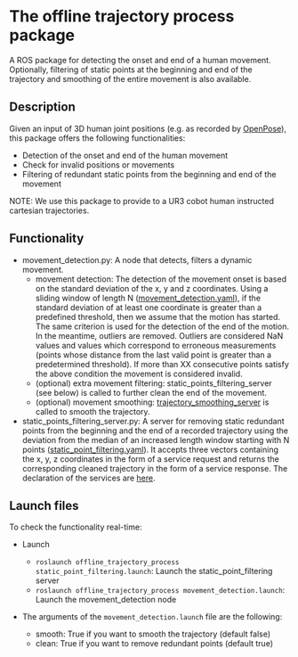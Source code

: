 # The offline trajectory process package
A ROS package for detecting the onset and end of a human movement. Optionally, filtering of static points at the beginning and end of the trajectory and smoothing of the entire movement is also available.

## Description

Given an input of 3D human joint positions (e.g. as recorded by [OpenPose](https://github.com/Roboskel-Manipulation/openpose_3D_localization)), this package offers the following functionalities:
* Detection of the onset and end of the human movement
* Check for invalid positions or movements
* Filtering of redundant static points from the beginning and end of the movement 

NOTE: We use this package to provide to a UR3 cobot human instructed cartesian trajectories. 
## Functionality
* movement_detection.py: A node that detects, filters a dynamic movement.
	* movement detection: The detection of the movement onset is based on the standard deviation of the x, y and z coordinates. Using a sliding window of length N ([movement_detection.yaml](https://github.com/ThanasisTs/trajectory_process_utils/blob/master/offline_trajectory_process/config/movement_detection.yaml)), if the standard deviation of at least one coordinate is greater than a predefined threshold, then we assume that the motion has started. The same criterion is used for the detection of the end of the motion. In the meantime, outliers are removed. Outliers are considered NaN values and values which correspond to erroneous measurements (points whose distance from the last valid point is greater than a predetermined threshold). If more than XX consecutive points satisfy the above condition the movement is considered invalid.
	* (optional) extra movement filtering: static_points_filtering_server (see below) is called to further clean the end of the movement.
	* (optional) movement smoothing: [trajectory_smoothing_server](https://github.com/thanasists/trajectory_smoothing) is called to smooth the trajectory.
* static_points_filtering_server.py: A server for removing static redundant points from the beginning and the end of a recorded trajectory using the deviation from the median of an increased length window starting with N points ([static_point_filtering.yaml](https://github.com/ThanasisTs/trajectory_process_utils/blob/master/offline_trajectory_process/config/static_point_filtering.yaml)). It accepts three vectors containing the x, y, z coordinates in the form of a service request and returns the corresponding cleaned trajectory in the form of a service response. The declaration of the services are [here](https://github.com/ThanasisTs/trajectory_process_utils/tree/master/offline_trajectory_process/srv).

## Launch files
To check the functionality real-time:
* Launch
	* `roslaunch offline_trajectory_process static_point_filtering.launch`: Launch the static_point_filtering server
	* `roslaunch offline_trajectory_process movement_detection.launch`: Launch the movement_detection node

* The arguments of the `movement_detection.launch` file are the following:
	* smooth: True if you want to smooth the trajectory (default false)
	* clean: True if you want to remove redundant points (default true)
